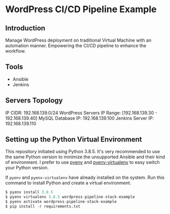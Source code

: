 # WordPress CI/CD Pipeline Example

## Introduction
Manage WordPress deployment on traditional Virtual Machine with an automation manner. Empowering the CI/CD pipeline to enhance the workflow.

## Tools
- Ansible
- Jenkins

## Servers Topology

IP CIDR: 192.168.139.0/24
WordPress Servers IP Range: [192.168.139.30 - 192.168.139.40]
MySQL Database IP: 192.168.139.100
Jenkins Server IP: 192.168.139.110

## Setting up the Python Virtual Environment
This repository initiated using Python 3.8.5. It's very recommended to use the same Python version to minimize the unsupported Ansible and their kind of environment. I prefer to use [pyenv](https://github.com/pyenv/pyenv) and [pyenv-virtualenv](https://github.com/pyenv/pyenv-virtualenv) to easy switch your Python version.

If `pyenv` and `pyenv-virtualenv` have already installed on the system. Run this command to install Python and create a virtual environment.
```python
$ pyenv install 3.8.5
$ pyenv virtualenv 3.8.5 wordpress-pipeline-stack-example
$ pyenv activate wordpress-pipeline-stack-example
$ pip install -r requirements.txt
```
